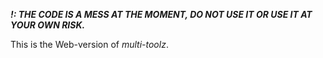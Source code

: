 ***!: THE CODE IS A MESS AT THE MOMENT, DO NOT USE IT OR USE IT AT YOUR OWN RISK.***

This is the Web-version of _multi-toolz_.